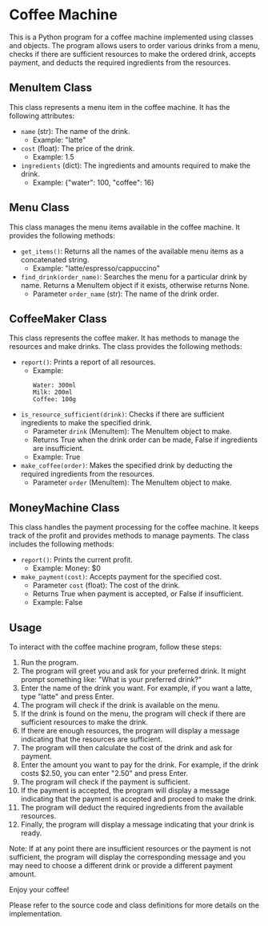 # Coffee Machine

This is a Python program for a coffee machine implemented using classes and objects. The program allows users to order various drinks from a menu, checks if there are sufficient resources to make the ordered drink, accepts payment, and deducts the required ingredients from the resources.

## MenuItem Class

This class represents a menu item in the coffee machine. It has the following attributes:

- `name` (str): The name of the drink.
  - Example: "latte"
- `cost` (float): The price of the drink.
  - Example: 1.5
- `ingredients` (dict): The ingredients and amounts required to make the drink.
  - Example: {"water": 100, "coffee": 16}

## Menu Class

This class manages the menu items available in the coffee machine. It provides the following methods:

- `get_items()`: Returns all the names of the available menu items as a concatenated string.
  - Example: "latte/espresso/cappuccino"
- `find_drink(order_name)`: Searches the menu for a particular drink by name. Returns a MenuItem object if it exists, otherwise returns None.
  - Parameter `order_name` (str): The name of the drink order.

## CoffeeMaker Class

This class represents the coffee maker. It has methods to manage the resources and make drinks. The class provides the following methods:

- `report()`: Prints a report of all resources.
  - Example:
    ```
    Water: 300ml
    Milk: 200ml
    Coffee: 100g
    ```
- `is_resource_sufficient(drink)`: Checks if there are sufficient ingredients to make the specified drink.
  - Parameter `drink` (MenuItem): The MenuItem object to make.
  - Returns True when the drink order can be made, False if ingredients are insufficient.
  - Example: True
- `make_coffee(order)`: Makes the specified drink by deducting the required ingredients from the resources.
  - Parameter `order` (MenuItem): The MenuItem object to make.

## MoneyMachine Class

This class handles the payment processing for the coffee machine. It keeps track of the profit and provides methods to manage payments. The class includes the following methods:

- `report()`: Prints the current profit.
  - Example: Money: $0
- `make_payment(cost)`: Accepts payment for the specified cost.
  - Parameter `cost` (float): The cost of the drink.
  - Returns True when payment is accepted, or False if insufficient.
  - Example: False

## Usage

To interact with the coffee machine program, follow these steps:

1. Run the program.
2. The program will greet you and ask for your preferred drink. It might prompt something like: "What is your preferred drink?"
3. Enter the name of the drink you want. For example, if you want a latte, type "latte" and press Enter.
4. The program will check if the drink is available on the menu.
5. If the drink is found on the menu, the program will check if there are sufficient resources to make the drink.
6. If there are enough resources, the program will display a message indicating that the resources are sufficient.
7. The program will then calculate the cost of the drink and ask for payment.
8. Enter the amount you want to pay for the drink. For example, if the drink costs $2.50, you can enter "2.50" and press Enter.
9. The program will check if the payment is sufficient.
10. If the payment is accepted, the program will display a message indicating that the payment is accepted and proceed to make the drink.
11. The program will deduct the required ingredients from the available resources.
12. Finally, the program will display a message indicating that your drink is ready.

Note: If at any point there are insufficient resources or the payment is not sufficient, the program will display the corresponding message and you may need to choose a different drink or provide a different payment amount.

Enjoy your coffee!

Please refer to the source code and class definitions for more details on the implementation.
